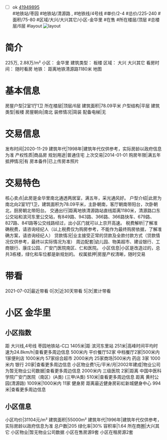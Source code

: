 - [ ] ok [41949895](https://bj.5i5j.com/ershoufang/41949895.html)  
 #地铁站/枣园 #地铁站/清源路 ,  #地铁线/4号线
#单价/2-4 #总价/225-240 #面积/75-80   #区域/大兴/大兴其它/小区-金华里 #在售 #所在楼层/顶层 #总楼层/6层 #layout 
![layout](http://image16.5i5j.com/erp/house/4194/41949895/huxing/bhkpnpjgbbd9d6ea.jpg_P5.jpg) 
# 简介 
 225万,  2.88万/m² 
小区： 金华里
建筑类型： 板楼
区域： 大兴 大兴其它
看房时间： 随时看房
地铁： 距离地铁清源路1180米 地图
# 基本信息 
 房屋户型|2室1厅1卫
所在楼层|顶层/6层
建筑面积|78.09平米
户型结构|平层
建筑类型|板楼
房屋朝向|南北
装修情况|简装
配备电梯|无
# 交易信息 
 发布时间|2020-11-29
建筑年代|1998年|建筑年代仅供参考，实际房龄以政府信息为准
产权性质|商品房
规划用途|普通住宅
上次交易|2014-01-01
购房年限|满五年
抵押情况|有
房本备件|已上传房本照片
# 交易特色 
 核心卖点|此房是金华里南北通透两居室，满五年，采光通风好。
户型介绍|此房为南北向2室1厅1卫，建筑面积为78.09平米，主卧朝南，客厅朝南带阳台，次卧朝北，厨房朝北带阳台。
交通出行|距离地铁清源路站直线距离1180米，清源路口东公交站和滨河东里公交站，有849路、943路、366路、366路快车、679路、827路、841路等公交线路经过，出小区门就可以上京开高速。
税费解析|了解准确税费，请咨询经纪人（以上税费仅为购房参考，不能作为最终购房依据，了解准确方案，请咨询经纪人）
贷款情况|业主接受正常的贷款及全款付款方式（贷款情况仅供参考，最终以实际情况为准）
周边配套|幼儿园、物美超市、建设银行、工商银行、康庄公园、广安门医院南区、仁和医院。
小区信息|小区是改造过的，总共3栋楼，绿化和车位都是新规划的。
权属抵押|房屋产权清晰，随时交易
# 带看 
 2021-07-02|最近带看	 0|次|近30天带看	 5|次|累计带看
# 小区 金华里
## 小区指数 
 距 大兴线,4号线 枣园地铁站-C口 1405米|距 滨河东里站 251米|高峰时间平均时速为24.8km/h|查看更多周边信息
500米内 平价餐厅52家
中档餐厅2家|500米内 1家便利店
1000米内 57家综合超市
2000米内 25家商场|500米内 药店 3家
1000米内 银行 20家|查看更多周边信息
小区物业费1元/平米/月|2002年建成|物业公司为暂无物业公司数据|查看更多周边信息
2000米内 三级医院 2家|距离 中国中医科学院广安门医院（南区）(A类) (三甲/A类) 510米|查看更多周边信息
距离 黄村公园(清源路) 1009米|1000米内 11家 健身房
距离最近健身房彩虹新城健身中心 994米|查看更多周边信息
## 小区信息 
 小区均价|31104元/m²
建筑面积|55000m²
建筑年代|1996年|建筑年代仅供参考，实际房龄以政府信息为准
总户数|205
绿化率|30%
容积率|1.64
所在商圈|大兴其它
小区物业|暂无物业公司数据
小区在售房源9套
小区在租房源2套
